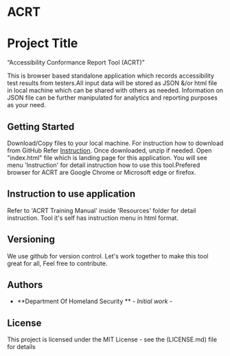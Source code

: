# ACRT
# Project Title
“Accessibility Conformance Report Tool (ACRT)” 

This is browser based standalone application which records accessibility test results from testers.All input data will be stored as JSON &/or html file in local machine which can be shared with others as needed. Information on JSON file can be further manipulated for analytics and reporting purposes as your need. 

## Getting Started
Download/Copy files to your local machine. For instruction how to download from GitHub Refer [Instruction](https://www.wikihow.com/Download-a-GitHub-Folder ).  Once downloaded, unzip if needed. Open "index.html" file which is landing page for this application. You will see menu 'Instruction' for detail instruction how to use this tool.Prefered browser for ACRT are Google Chrome or Microsoft edge or firefox.


## Instruction to use application
Refer to 'ACRT Training Manual' inside 'Resources' folder for detail instruction. 
Tool it's self has instruction menu in html format.

## Versioning
We use github for version control. Let's work together to make this tool great for all, Feel free to contribute. 

## Authors

* **Department Of Homeland Security ** - *Initial work* - 


## License

This project is licensed under the MIT License - see the (LICENSE.md) file for details

